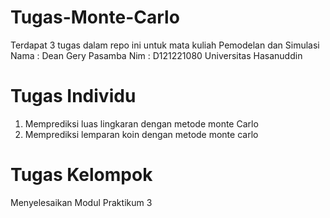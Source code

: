 # Tugas-Monte-Carlo
Terdapat 3 tugas dalam repo ini untuk mata kuliah Pemodelan dan Simulasi 
Nama : Dean Gery Pasamba 
Nim  : D121221080
Universitas Hasanuddin

# Tugas Individu
1. Memprediksi luas lingkaran dengan metode monte Carlo
2. Memprediksi lemparan koin dengan metode monte carlo

# Tugas Kelompok
Menyelesaikan Modul Praktikum 3
